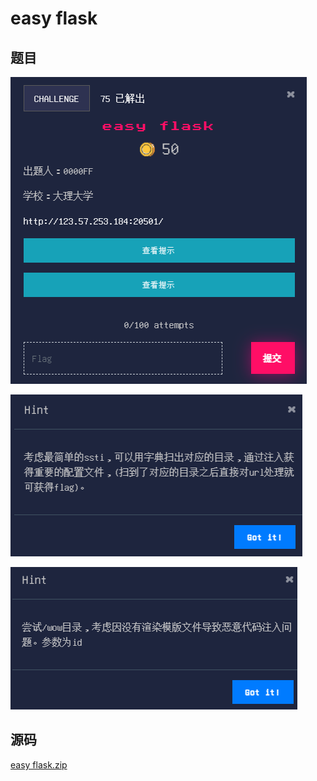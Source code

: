 # easy flask

## 题目

![题目](images/题目.png)

![提示1](images/提示1.png)

![提示2](images/提示2.png)

## 源码

[easy flask.zip](files/easy%20flask.zip)